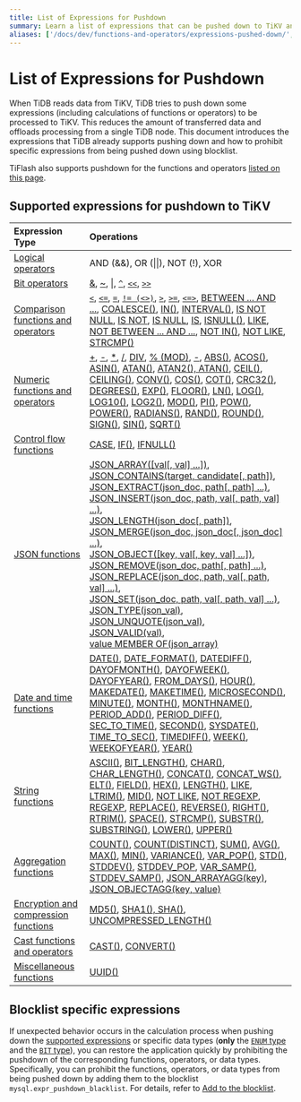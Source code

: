 ```yaml
---
title: List of Expressions for Pushdown
summary: Learn a list of expressions that can be pushed down to TiKV and the related operations.
aliases: ['/docs/dev/functions-and-operators/expressions-pushed-down/','/docs/dev/reference/sql/functions-and-operators/expressions-pushed-down/']
---
```


# List of Expressions for Pushdown

When TiDB reads data from TiKV, TiDB tries to push down some expressions (including calculations of functions or operators) to be processed to TiKV. This reduces the amount of transferred data and offloads processing from a single TiDB node. This document introduces the expressions that TiDB already supports pushing down and how to prohibit specific expressions from being pushed down using blocklist.

TiFlash also supports pushdown for the functions and operators [listed on this page](/tiflash/tiflash-supported-pushdown-calculations.md).

## Supported expressions for pushdown to TiKV

| Expression Type | Operations |
| :-------------- | :------------------------------------- |
| [Logical operators](/functions-and-operators/operators.md#logical-operators) | AND (&&), OR (&#124;&#124;), NOT (!), XOR |
| [Bit operators](/functions-and-operators/operators.md#operators) | [&](https://dev.mysql.com/doc/refman/8.0/en/bit-functions.html#operator_bitwise-and), [~](https://dev.mysql.com/doc/refman/8.0/en/bit-functions.html#operator_bitwise-invert), [\|](https://dev.mysql.com/doc/refman/8.0/en/bit-functions.html#operator_bitwise-or), [`^`](https://dev.mysql.com/doc/refman/8.0/en/bit-functions.html#operator_bitwise-xor), [`<<`](https://dev.mysql.com/doc/refman/8.0/en/bit-functions.html#operator_left-shift), [`>>`](https://dev.mysql.com/doc/refman/8.0/en/bit-functions.html#operator_right-shift) |
| [Comparison functions and operators](/functions-and-operators/operators.md#comparison-functions-and-operators) | [`<`](https://dev.mysql.com/doc/refman/8.0/en/comparison-operators.html#operator_less-than), [`<=`](https://dev.mysql.com/doc/refman/8.0/en/comparison-operators.html#operator_less-than-or-equal), [`=`](https://dev.mysql.com/doc/refman/8.0/en/comparison-operators.html#operator_equal), [`!= (<>)`](https://dev.mysql.com/doc/refman/8.0/en/comparison-operators.html#operator_not-equal), [`>`](https://dev.mysql.com/doc/refman/8.0/en/comparison-operators.html#operator_greater-than), [`>=`](https://dev.mysql.com/doc/refman/8.0/en/comparison-operators.html#operator_greater-than-or-equal), [`<=>`](https://dev.mysql.com/doc/refman/8.0/en/comparison-operators.html#operator_equal-to), [BETWEEN ... AND ...](https://dev.mysql.com/doc/refman/8.0/en/comparison-operators.html#operator_between), [COALESCE()](https://dev.mysql.com/doc/refman/8.0/en/comparison-operators.html#function_coalesce), [IN()](https://dev.mysql.com/doc/refman/8.0/en/comparison-operators.html#operator_in), [INTERVAL()](https://dev.mysql.com/doc/refman/8.0/en/comparison-operators.html#function_interval), [IS NOT NULL](https://dev.mysql.com/doc/refman/8.0/en/comparison-operators.html#operator_is-not-null), [IS NOT](https://dev.mysql.com/doc/refman/8.0/en/comparison-operators.html#operator_is-not), [IS NULL](https://dev.mysql.com/doc/refman/8.0/en/comparison-operators.html#operator_is-null), [IS](https://dev.mysql.com/doc/refman/8.0/en/comparison-operators.html#operator_is), [ISNULL()](https://dev.mysql.com/doc/refman/8.0/en/comparison-operators.html#function_isnull), [LIKE](https://dev.mysql.com/doc/refman/8.0/en/string-comparison-functions.html#operator_like), [NOT BETWEEN ... AND ...](https://dev.mysql.com/doc/refman/8.0/en/comparison-operators.html#operator_not-between), [NOT IN()](https://dev.mysql.com/doc/refman/8.0/en/comparison-operators.html#operator_not-in), [NOT LIKE](https://dev.mysql.com/doc/refman/8.0/en/string-comparison-functions.html#operator_not-like), [STRCMP()](https://dev.mysql.com/doc/refman/8.0/en/string-comparison-functions.html#function_strcmp) |
| [Numeric functions and operators](/functions-and-operators/numeric-functions-and-operators.md) | [+](https://dev.mysql.com/doc/refman/8.0/en/arithmetic-functions.html#operator_plus), [-](https://dev.mysql.com/doc/refman/8.0/en/arithmetic-functions.html#operator_minus), [*](https://dev.mysql.com/doc/refman/8.0/en/arithmetic-functions.html#operator_times), [/](https://dev.mysql.com/doc/refman/8.0/en/arithmetic-functions.html#operator_divide), [DIV](https://dev.mysql.com/doc/refman/8.0/en/arithmetic-functions.html#operator_div), [% (MOD)](https://dev.mysql.com/doc/refman/8.0/en/arithmetic-functions.html#operator_mod), [-](https://dev.mysql.com/doc/refman/8.0/en/arithmetic-functions.html#operator_unary-minus), [ABS()](https://dev.mysql.com/doc/refman/8.0/en/mathematical-functions.html#function_abs), [ACOS()](https://dev.mysql.com/doc/refman/8.0/en/mathematical-functions.html#function_acos), [ASIN()](https://dev.mysql.com/doc/refman/8.0/en/mathematical-functions.html#function_asin), [ATAN()](https://dev.mysql.com/doc/refman/8.0/en/mathematical-functions.html#function_atan), [ATAN2(), ATAN()](https://dev.mysql.com/doc/refman/8.0/en/mathematical-functions.html#function_atan2), [CEIL()](https://dev.mysql.com/doc/refman/8.0/en/mathematical-functions.html#function_ceil), [CEILING()](https://dev.mysql.com/doc/refman/8.0/en/mathematical-functions.html#function_ceiling), [CONV()](https://dev.mysql.com/doc/refman/8.0/en/mathematical-functions.html#function_conv), [COS()](https://dev.mysql.com/doc/refman/8.0/en/mathematical-functions.html#function_cos), [COT()](https://dev.mysql.com/doc/refman/8.0/en/mathematical-functions.html#function_cot), [CRC32()](https://dev.mysql.com/doc/refman/8.0/en/mathematical-functions.html#function_crc32), [DEGREES()](https://dev.mysql.com/doc/refman/8.0/en/mathematical-functions.html#function_degrees), [EXP()](https://dev.mysql.com/doc/refman/8.0/en/mathematical-functions.html#function_exp), [FLOOR()](https://dev.mysql.com/doc/refman/8.0/en/mathematical-functions.html#function_floor), [LN()](https://dev.mysql.com/doc/refman/8.0/en/mathematical-functions.html#function_ln), [LOG()](https://dev.mysql.com/doc/refman/8.0/en/mathematical-functions.html#function_log), [LOG10()](https://dev.mysql.com/doc/refman/8.0/en/mathematical-functions.html#function_log10), [LOG2()](https://dev.mysql.com/doc/refman/8.0/en/mathematical-functions.html#function_log2), [MOD()](https://dev.mysql.com/doc/refman/8.0/en/mathematical-functions.html#function_mod), [PI()](https://dev.mysql.com/doc/refman/8.0/en/mathematical-functions.html#function_pi), [POW()](https://dev.mysql.com/doc/refman/8.0/en/mathematical-functions.html#function_pow), [POWER()](https://dev.mysql.com/doc/refman/8.0/en/mathematical-functions.html#function_power), [RADIANS()](https://dev.mysql.com/doc/refman/8.0/en/mathematical-functions.html#function_radians), [RAND()](https://dev.mysql.com/doc/refman/8.0/en/mathematical-functions.html#function_rand), [ROUND()](https://dev.mysql.com/doc/refman/8.0/en/mathematical-functions.html#function_round), [SIGN()](https://dev.mysql.com/doc/refman/8.0/en/mathematical-functions.html#function_sign), [SIN()](https://dev.mysql.com/doc/refman/8.0/en/mathematical-functions.html#function_sin), [SQRT()](https://dev.mysql.com/doc/refman/8.0/en/mathematical-functions.html#function_sqrt) |
| [Control flow functions](/functions-and-operators/control-flow-functions.md) | [CASE](https://dev.mysql.com/doc/refman/8.0/en/flow-control-functions.html#operator_case), [IF()](https://dev.mysql.com/doc/refman/8.0/en/flow-control-functions.html#function_if), [IFNULL()](https://dev.mysql.com/doc/refman/8.0/en/flow-control-functions.html#function_ifnull) |
| [JSON functions](/functions-and-operators/json-functions.md) | [JSON_ARRAY([val[, val] ...])](https://dev.mysql.com/doc/refman/8.0/en/json-creation-functions.html#function_json-array),<br/> [JSON_CONTAINS(target, candidate[, path])](https://dev.mysql.com/doc/refman/8.0/en/json-search-functions.html#function_json-contains),<br/> [JSON_EXTRACT(json_doc, path[, path] ...)](https://dev.mysql.com/doc/refman/8.0/en/json-search-functions.html#function_json-extract),<br/> [JSON_INSERT(json_doc, path, val[, path, val] ...)](https://dev.mysql.com/doc/refman/8.0/en/json-modification-functions.html#function_json-insert),<br/> [JSON_LENGTH(json_doc[, path])](https://dev.mysql.com/doc/refman/8.0/en/json-attribute-functions.html#function_json-length),<br/> [JSON_MERGE(json_doc, json_doc[, json_doc] ...)](https://dev.mysql.com/doc/refman/8.0/en/json-modification-functions.html#function_json-merge),<br/> [JSON_OBJECT([key, val[, key, val] ...])](https://dev.mysql.com/doc/refman/8.0/en/json-creation-functions.html#function_json-object),<br/> [JSON_REMOVE(json_doc, path[, path] ...)](https://dev.mysql.com/doc/refman/8.0/en/json-modification-functions.html#function_json-remove),<br/> [JSON_REPLACE(json_doc, path, val[, path, val] ...)](https://dev.mysql.com/doc/refman/8.0/en/json-modification-functions.html#function_json-replace),<br/> [JSON_SET(json_doc, path, val[, path, val] ...)](https://dev.mysql.com/doc/refman/8.0/en/json-modification-functions.html#function_json-set),<br/> [JSON_TYPE(json_val)](https://dev.mysql.com/doc/refman/8.0/en/json-attribute-functions.html#function_json-type),<br/> [JSON_UNQUOTE(json_val)](https://dev.mysql.com/doc/refman/8.0/en/json-modification-functions.html#function_json-unquote),<br/> [JSON_VALID(val)](https://dev.mysql.com/doc/refman/8.0/en/json-attribute-functions.html#function_json-valid),<br/> [value MEMBER OF(json_array)](https://dev.mysql.com/doc/refman/8.0/en/json-search-functions.html#operator_member-of) |
| [Date and time functions](/functions-and-operators/date-and-time-functions.md) | [DATE()](https://dev.mysql.com/doc/refman/8.0/en/date-and-time-functions.html#function_date), [DATE_FORMAT()](https://dev.mysql.com/doc/refman/8.0/en/date-and-time-functions.html#function_date-format), [DATEDIFF()](https://dev.mysql.com/doc/refman/8.0/en/date-and-time-functions.html#function_datediff), [DAYOFMONTH()](https://dev.mysql.com/doc/refman/8.0/en/date-and-time-functions.html#function_dayofmonth), [DAYOFWEEK()](https://dev.mysql.com/doc/refman/8.0/en/date-and-time-functions.html#function_dayofweek), [DAYOFYEAR()](https://dev.mysql.com/doc/refman/8.0/en/date-and-time-functions.html#function_dayofyear), [FROM_DAYS()](https://dev.mysql.com/doc/refman/8.0/en/date-and-time-functions.html#function_from-days), [HOUR()](https://dev.mysql.com/doc/refman/8.0/en/date-and-time-functions.html#function_hour), [MAKEDATE()](https://dev.mysql.com/doc/refman/8.0/en/date-and-time-functions.html#function_makedate), [MAKETIME()](https://dev.mysql.com/doc/refman/8.0/en/date-and-time-functions.html#function_maketime), [MICROSECOND()](https://dev.mysql.com/doc/refman/8.0/en/date-and-time-functions.html#function_microsecond), [MINUTE()](https://dev.mysql.com/doc/refman/8.0/en/date-and-time-functions.html#function_minute), [MONTH()](https://dev.mysql.com/doc/refman/8.0/en/date-and-time-functions.html#function_month), [MONTHNAME()](https://dev.mysql.com/doc/refman/8.0/en/date-and-time-functions.html#function_monthname), [PERIOD_ADD()](https://dev.mysql.com/doc/refman/8.0/en/date-and-time-functions.html#function_period-add), [PERIOD_DIFF()](https://dev.mysql.com/doc/refman/8.0/en/date-and-time-functions.html#function_period-diff), [SEC_TO_TIME()](https://dev.mysql.com/doc/refman/8.0/en/date-and-time-functions.html#function_sec-to-time), [SECOND()](https://dev.mysql.com/doc/refman/8.0/en/date-and-time-functions.html#function_second), [SYSDATE()](https://dev.mysql.com/doc/refman/8.0/en/date-and-time-functions.html#function_sysdate), [TIME_TO_SEC()](https://dev.mysql.com/doc/refman/8.0/en/date-and-time-functions.html#function_time-to-sec), [TIMEDIFF()](https://dev.mysql.com/doc/refman/8.0/en/date-and-time-functions.html#function_timediff), [WEEK()](https://dev.mysql.com/doc/refman/8.0/en/date-and-time-functions.html#function_week), [WEEKOFYEAR()](https://dev.mysql.com/doc/refman/8.0/en/date-and-time-functions.html#function_weekofyear), [YEAR()](https://dev.mysql.com/doc/refman/8.0/en/date-and-time-functions.html#function_year) |
| [String functions](/functions-and-operators/string-functions.md) | [ASCII()](https://dev.mysql.com/doc/refman/8.0/en/string-functions.html#function_ascii), [BIT_LENGTH()](https://dev.mysql.com/doc/refman/8.0/en/string-functions.html#function_bit-length), [CHAR()](https://dev.mysql.com/doc/refman/8.0/en/string-functions.html#function_char), [CHAR_LENGTH()](https://dev.mysql.com/doc/refman/8.0/en/string-functions.html#function_char-length), [CONCAT()](https://dev.mysql.com/doc/refman/8.0/en/string-functions.html#function_concat), [CONCAT_WS()](https://dev.mysql.com/doc/refman/8.0/en/string-functions.html#function_concat-ws), [ELT()](https://dev.mysql.com/doc/refman/8.0/en/string-functions.html#function_elt), [FIELD()](https://dev.mysql.com/doc/refman/8.0/en/string-functions.html#function_field), [HEX()](https://dev.mysql.com/doc/refman/8.0/en/string-functions.html#function_hex), [LENGTH()](https://dev.mysql.com/doc/refman/8.0/en/string-functions.html#function_length), [LIKE](https://dev.mysql.com/doc/refman/8.0/en/string-comparison-functions.html#operator_like), [LTRIM()](https://dev.mysql.com/doc/refman/8.0/en/string-functions.html#function_ltrim), [MID()](https://dev.mysql.com/doc/refman/8.0/en/string-functions.html#function_mid), [NOT LIKE](https://dev.mysql.com/doc/refman/8.0/en/string-comparison-functions.html#operator_not-like), [NOT REGEXP](https://dev.mysql.com/doc/refman/8.0/en/regexp.html#operator_not-regexp), [REGEXP](https://dev.mysql.com/doc/refman/8.0/en/regexp.html#operator_regexp), [REPLACE()](https://dev.mysql.com/doc/refman/8.0/en/string-functions.html#function_replace), [REVERSE()](https://dev.mysql.com/doc/refman/8.0/en/string-functions.html#function_reverse), [RIGHT()](https://dev.mysql.com/doc/refman/8.0/en/string-functions.html#function_right), [RTRIM()](https://dev.mysql.com/doc/refman/8.0/en/string-functions.html#function_rtrim), [SPACE()](https://dev.mysql.com/doc/refman/8.0/en/string-functions.html#function_space), [STRCMP()](https://dev.mysql.com/doc/refman/8.0/en/string-comparison-functions.html#function_strcmp), [SUBSTR()](https://dev.mysql.com/doc/refman/8.0/en/string-functions.html#function_substr), [SUBSTRING()](https://dev.mysql.com/doc/refman/8.0/en/string-functions.html#function_substring), [LOWER()](https://dev.mysql.com/doc/refman/8.0/en/string-functions.html#function_lower), [UPPER()](https://dev.mysql.com/doc/refman/8.0/en/string-functions.html#function_upper) |
| [Aggregation functions](/functions-and-operators/aggregate-group-by-functions.md#aggregate-group-by-functions) | [COUNT()](https://dev.mysql.com/doc/refman/8.0/en/aggregate-functions.html#function_count), [COUNT(DISTINCT)](https://dev.mysql.com/doc/refman/8.0/en/aggregate-functions.html#function_count-distinct), [SUM()](https://dev.mysql.com/doc/refman/8.0/en/aggregate-functions.html#function_sum), [AVG()](https://dev.mysql.com/doc/refman/8.0/en/aggregate-functions.html#function_avg), [MAX()](https://dev.mysql.com/doc/refman/8.0/en/aggregate-functions.html#function_max), [MIN()](https://dev.mysql.com/doc/refman/8.0/en/aggregate-functions.html#function_min), [VARIANCE()](https://dev.mysql.com/doc/refman/8.0/en/aggregate-functions.html#function_variance), [VAR_POP()](https://dev.mysql.com/doc/refman/8.0/en/aggregate-functions.html#function_var-pop), [STD()](https://dev.mysql.com/doc/refman/8.0/en/aggregate-functions.html#function_std), [STDDEV()](https://dev.mysql.com/doc/refman/8.0/en/aggregate-functions.html#function_stddev), [STDDEV_POP](https://dev.mysql.com/doc/refman/8.0/en/aggregate-functions.html#function_stddev-pop), [VAR_SAMP()](https://dev.mysql.com/doc/refman/8.0/en/aggregate-functions.html#function_var-samp), [STDDEV_SAMP()](https://dev.mysql.com/doc/refman/8.0/en/aggregate-functions.html#function_stddev-samp), [JSON_ARRAYAGG(key)](https://dev.mysql.com/doc/refman/8.0/en/aggregate-functions.html#function_json-arrayagg), [JSON_OBJECTAGG(key, value)](https://dev.mysql.com/doc/refman/8.0/en/aggregate-functions.html#function_json-objectagg) |
| [Encryption and compression functions](/functions-and-operators/encryption-and-compression-functions.md#encryption-and-compression-functions) | [MD5()](https://dev.mysql.com/doc/refman/8.0/en/encryption-functions.html#function_md5), [SHA1(), SHA()](https://dev.mysql.com/doc/refman/8.0/en/encryption-functions.html#function_sha1), [UNCOMPRESSED_LENGTH()](https://dev.mysql.com/doc/refman/8.0/en/encryption-functions.html#function_uncompressed-length) |
| [Cast functions and operators](/functions-and-operators/cast-functions-and-operators.md#cast-functions-and-operators) | [CAST()](https://dev.mysql.com/doc/refman/8.0/en/cast-functions.html#function_cast), [CONVERT()](https://dev.mysql.com/doc/refman/8.0/en/cast-functions.html#function_convert) |
| [Miscellaneous functions](/functions-and-operators/miscellaneous-functions.md#supported-functions) | [UUID()](https://dev.mysql.com/doc/refman/8.0/en/miscellaneous-functions.html#function_uuid) |

## Blocklist specific expressions

If unexpected behavior occurs in the calculation process when pushing down the [supported expressions](#supported-expressions-for-pushdown-to-tikv) or specific data types (**only** the [`ENUM` type](/data-type-string.md#enum-type) and the [`BIT` type](/data-type-numeric.md#bit-type)), you can restore the application quickly by prohibiting the pushdown of the corresponding functions, operators, or data types. Specifically, you can prohibit the functions, operators, or data types from being pushed down by adding them to the blocklist `mysql.expr_pushdown_blacklist`. For details, refer to [Add to the blocklist](/blocklist-control-plan.md#disable-the-pushdown-of-specific-expressions).
